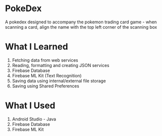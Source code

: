 # PokeDex
A pokedex designed to accompany the pokemon trading card game - when scanning a card, align the name with the top left corner of the scanning box

# What I Learned
1) Fetching data from web services 
2) Reading, formatting and creating JSON services
3) Firebase Database
4) Firebase ML Kit (Text Recognition)
5) Saving data using internal/external file storage
6) Saving using Shared Preferences

# What I Used
1) Android Studio - Java
2) Firebase Database
3) Firebase ML Kit
